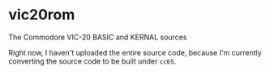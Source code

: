# vic20rom
The Commodore VIC-20 BASIC and KERNAL sources

Right now, I haven't uploaded the entire source code, because I'm currently converting the source code to be built under `cc65`.
